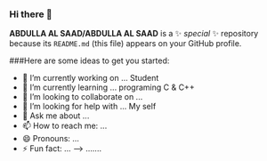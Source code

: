 ### Hi there 👋

**ABDULLA AL SAAD/ABDULLA AL SAAD** is a ✨ _special_ ✨ repository because its `README.md` (this file) appears on your GitHub profile.

###Here are some ideas to get you started:

- 🔭 I’m currently working on ... Student
- 🌱 I’m currently learning ... programing C & C++
- 👯 I’m looking to collaborate on ...
- 🤔 I’m looking for help with ... My self
- 💬 Ask me about ...
- 📫 How to reach me: ...
- 😄 Pronouns: ...
- ⚡ Fun fact: ...
-->
.......
